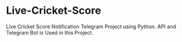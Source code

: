 # Live-Cricket-Score
Live Cricket Score Notification Telegram Project using Python. API and Telegram Bot is Used in this Project.

